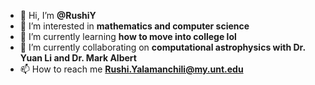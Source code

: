 - 👋 Hi, I’m <b>@RushiY</b>
- 👀 I’m interested in <b>mathematics and computer science</b>
- 🌱 I’m currently learning <b>how to move into college lol</b>
- 💞️ I’m currently collaborating on <b>computational astrophysics with Dr. Yuan Li and Dr. Mark Albert</b>
- 📫 How to reach me <b>Rushi.Yalamanchili@my.unt.edu</b>

<!---
RushiY/RushiY is a ✨ special ✨ repository because its `README.md` (this file) appears on your GitHub profile.
You can click the Preview link to take a look at your changes.
--->
